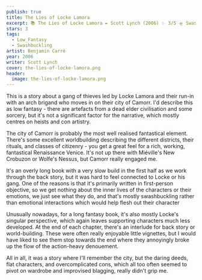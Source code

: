 ```yaml
---
publish: true
title: The Lies of Locke Lamora
excerpt: 📚 The Lies of Locke Lamora ✒️ Scott Lynch (2006) ✨ 3/5 🛸 Swashbuckling low fantasy 🖌️ Benjamin Carré
stars: 3
tags:
  - Low_Fantasy
  - Swashbuckling
artist: Benjamin Carré
year: 2006
writer: Scott Lynch
cover: the-lies-of-locke-lamora.png
header:
  image: the-lies-of-locke-lamora.png
---
```

This is a story about a gang of thieves led by Locke Lamora and their run-in with an arch brigand who moves in on their city of Camorr. I'd describe this as low fantasy - there are artefacts from a dead elder civilisation and some sorcery, but it's not a significant factor for the narrative, which mostly centres on heists and con artistry.  
  
The city of Camorr is probably the most well realised fantastical element. There's some excellent worldbuilding describing the different districts, their rituals, and classes of citizenry - you get a great feel for a rich, working, fantastical Renaissance Venice. It's not up there with Miéville's New Crobuzon or Wolfe's Nessus, but Camorr really engaged me.  
  
It's an overly long book with a very slow build in the first half as we work through the back story, but it was hard to feel connected to Locke or his gang. One of the reasons is that it's primarily written in first-person objective, so we get nothing about the inner lives of the characters or their emotions, we just see what they do, and that's mostly swashbuckling rather than emotional interactions which would help flesh out their character  
  
Unusually nowadays, for a long fantasy book, it's also mostly Locke's singular perspective, which again leaves supporting characters much less developed. At the end of each chapter, there's an interlude for back story or world-building. These were often really enjoyable little vignettes, but I would have liked to see them stop towards the end where they annoyingly broke up the flow of the action-heavy denouement.  
  
All in all, it was a story where I'll remember the city, but the daring deeds, flat characters, and overcomplicated cons, which all too often seemed to pivot on wardrobe and improvised blagging, really didn't grip me.